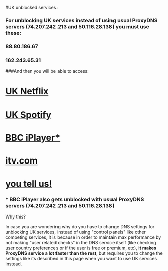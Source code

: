 
#UK unblocked services:

### For unblocking UK services instead of using usual ProxyDNS servers (74.207.242.213 and 50.116.28.138) you must use these:

### 88.80.186.67 
### 162.243.65.31 

###And then you will be able to access:

# [UK Netflix](http://netflix.com/) 
# [UK Spotify](http://spotify.com/)
# [BBC iPlayer*](http://www.bbc.co.uk/iplayer/) 
# [itv.com](http://itv.com)
# [__you tell us!__](http://support.proxydns.co/)

### * BBC iPlayer also gets unblocked with usual ProxyDNS servers (74.207.242.213 and 50.116.28.138)

 Why this? 

 In case you are wondering why do you have to change DNS settings for unblocking UK services, instead of using "control panels" like other competing services, it is because in order to maintain max performance by not making "user related checks" in the DNS service itself (like checking user country preferences or if the user is free or premium, etc), **it makes ProxyDNS service a lot faster than the rest**, but requires you to change the settings like its described in this page when you want to use UK services instead. 
